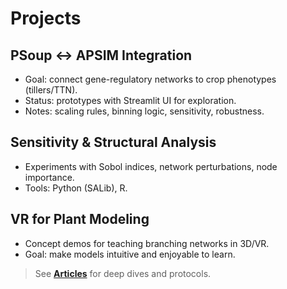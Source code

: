 # Projects

## PSoup ↔ APSIM Integration
- Goal: connect gene-regulatory networks to crop phenotypes (tillers/TTN).
- Status: prototypes with Streamlit UI for exploration.
- Notes: scaling rules, binning logic, sensitivity, robustness.

## Sensitivity & Structural Analysis
- Experiments with Sobol indices, network perturbations, node importance.
- Tools: Python (SALib), R.

## VR for Plant Modeling
- Concept demos for teaching branching networks in 3D/VR.
- Goal: make models intuitive and enjoyable to learn.

> See **[Articles](articles.md)** for deep dives and protocols.
